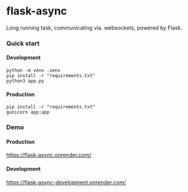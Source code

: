 # flask-async

Long running task, communicating via. websockets, powered by Flask. 

### Quick start

#### Development
```
python -m venv .venv
pip install -r "requirements.txt"
python3 app.py
```

#### Production
```
pip install -r "requirements.txt"
gunicorn app:app
```

### Demo

#### Production
https://flask-async.onrender.com/

#### Development
https://flask-async-development.onrender.com/
